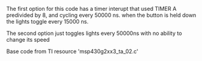 The first option for this code has a timer interupt that used TIMER A predivided by 8, and cycling every 50000 ns. when the button is held down the lights toggle every 15000 ns.

The second option just toggles lights every 50000ns with no ability to change its speed


Base code from TI resource 'msp430g2xx3_ta_02.c'
